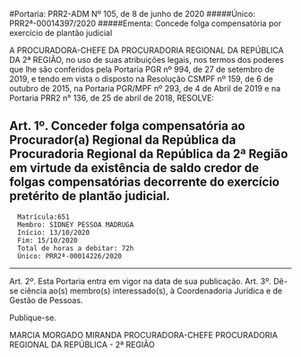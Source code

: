 #Portaria: PRR2-ADM Nº 105, de 8 de junho de 2020
#####Único: PRR2ª-00014397/2020
#####Ementa: Concede folga compensatória por exercício de plantão judicial

A PROCURADORA-CHEFE DA PROCURADORIA REGIONAL DA REPÚBLICA DA 2ª REGIÃO, no uso de suas atribuições legais, nos termos dos poderes que lhe são conferidos pela Portaria PGR nº 994, de 27 de setembro de 2019, e tendo em vista o disposto na Resolução CSMPF nº 159, de 6 de outubro de 2015, na Portaria PGR/MPF nº 293, de 4 de Abril de 2019 e na Portaria PRR2 n° 136, de 25 de abril de 2018, RESOLVE:

Art. 1º. Conceder folga compensatória ao Procurador(a) Regional da República da Procuradoria Regional da República da 2ª Região em virtude da existência de saldo credor de folgas compensatórias decorrente do exercício pretérito de plantão judicial.
---
      Matrícula:651
      Membro: SIDNEY PESSOA MADRUGA
      Início: 13/10/2020
      Fim: 15/10/2020
      Total de horas a debitar: 72h
      Único: PRR2ª-00014226/2020
---
Art. 2º. Esta Portaria entra em vigor na data de sua publicação.
Art. 3º. Dê-se ciência ao(s) membro(s) interessado(s), à Coordenadoria Jurídica e de Gestão de Pessoas.

Publique-se.

MARCIA MORGADO MIRANDA
PROCURADORA-CHEFE
PROCURADORIA REGIONAL DA REPÚBLICA - 2ª REGIÃO
